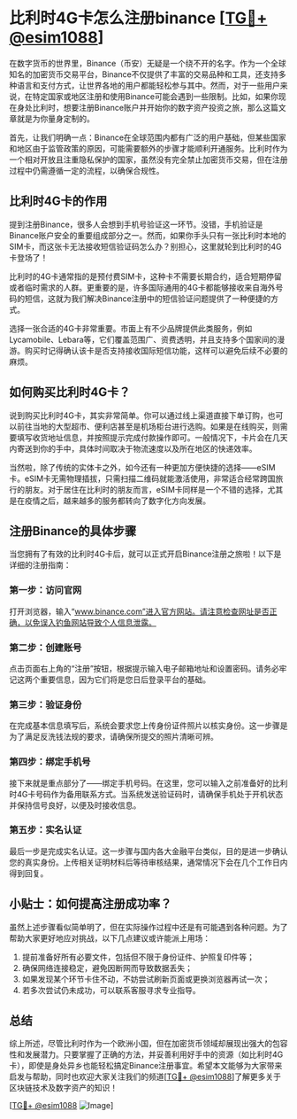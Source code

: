 # 比利时4G卡怎么注册binance [[TG💪+ @esim1088](https://t.me/s/esim1088)]

在数字货币的世界里，Binance（币安）无疑是一个绕不开的名字。作为一个全球知名的加密货币交易平台，Binance不仅提供了丰富的交易品种和工具，还支持多种语言和支付方式，让世界各地的用户都能轻松参与其中。然而，对于一些用户来说，在特定国家或地区注册和使用Binance可能会遇到一些限制。比如，如果你现在身处比利时，想要注册Binance账户并开始你的数字资产投资之旅，那么这篇文章就是为你量身定制的。

首先，让我们明确一点：Binance在全球范围内都有广泛的用户基础，但某些国家和地区由于监管政策的原因，可能需要额外的步骤才能顺利开通服务。比利时作为一个相对开放且注重隐私保护的国家，虽然没有完全禁止加密货币交易，但在注册过程中仍需遵循一定的流程，以确保合规性。

## 比利时4G卡的作用

提到注册Binance，很多人会想到手机号验证这一环节。没错，手机验证是Binance账户安全的重要组成部分之一。然而，如果你手头只有一张比利时本地的SIM卡，而这张卡无法接收短信验证码怎么办？别担心，这里就轮到比利时的4G卡登场了！

比利时的4G卡通常指的是预付费SIM卡，这种卡不需要长期合约，适合短期停留或者临时需求的人群。更重要的是，许多国际通用的4G卡都能够接收来自海外号码的短信，这就为我们解决Binance注册中的短信验证问题提供了一种便捷的方式。

选择一张合适的4G卡非常重要。市面上有不少品牌提供此类服务，例如Lycamobile、Lebara等，它们覆盖范围广、资费透明，并且支持多个国家间的漫游。购买时记得确认该卡是否支持接收国际短信功能，这样可以避免后续不必要的麻烦。

## 如何购买比利时4G卡？

说到购买比利时4G卡，其实非常简单。你可以通过线上渠道直接下单订购，也可以前往当地的大型超市、便利店甚至是机场柜台进行选购。如果是在线购买，则需要填写收货地址信息，并按照提示完成付款操作即可。一般情况下，卡片会在几天内寄送到你的手中，具体时间取决于物流速度以及所在地区的快递效率。

当然啦，除了传统的实体卡之外，如今还有一种更加方便快捷的选择——eSIM卡。eSIM卡无需物理插拔，只需扫描二维码就能激活使用，非常适合经常跨国旅行的朋友。对于居住在比利时的朋友而言，eSIM卡同样是一个不错的选择，尤其是在疫情之后，越来越多的服务都转向了数字化方向发展。

## 注册Binance的具体步骤

当您拥有了有效的比利时4G卡后，就可以正式开启Binance注册之旅啦！以下是详细的注册指南：

### 第一步：访问官网
打开浏览器，输入“www.binance.com”进入官方网站。请注意检查网址是否正确，以免误入钓鱼网站导致个人信息泄露。

### 第二步：创建账号
点击页面右上角的“注册”按钮，根据提示输入电子邮箱地址和设置密码。请务必牢记这两个重要信息，因为它们将是您日后登录平台的基础。

### 第三步：验证身份
在完成基本信息填写后，系统会要求您上传身份证件照片以核实身份。这一步骤是为了满足反洗钱法规的要求，请确保所提交的照片清晰可辨。

### 第四步：绑定手机号
接下来就是重点部分了——绑定手机号码。在这里，您可以输入之前准备好的比利时4G卡号码作为备用联系方式。当系统发送验证码时，请确保手机处于开机状态并保持信号良好，以便及时接收信息。

### 第五步：实名认证
最后一步是完成实名认证。这一步骤与国内各大金融平台类似，目的是进一步确认您的真实身份。上传相关证明材料后等待审核结果，通常情况下会在几个工作日内得到回复。

## 小贴士：如何提高注册成功率？

虽然上述步骤看似简单明了，但在实际操作过程中还是有可能遇到各种问题。为了帮助大家更好地应对挑战，以下几点建议或许能派上用场：

1. 提前准备好所有必要文件，包括但不限于身份证件、护照复印件等；
2. 确保网络连接稳定，避免因断网而导致数据丢失；
3. 如果发现某个环节卡住不动，不妨尝试刷新页面或更换浏览器再试一次；
4. 若多次尝试仍未成功，可以联系客服寻求专业指导。

## 总结

综上所述，尽管比利时作为一个欧洲小国，但在加密货币领域却展现出强大的包容性和发展潜力。只要掌握了正确的方法，并妥善利用好手中的资源（如比利时4G卡），即使是身处异乡也能轻松搞定Binance注册事宜。希望本文能够为大家带来启发与帮助，同时也欢迎大家关注我们的频道[[TG💪+ @esim1088](https://t.me/s/esim1088)]了解更多关于区块链技术及数字资产的知识！

[[TG💪+ @esim1088](https://t.me/s/esim1088) ![Image](https://i.postimg.cc/4NQfJmqS/Snipaste-2025-05-13-00-14-12.png)]